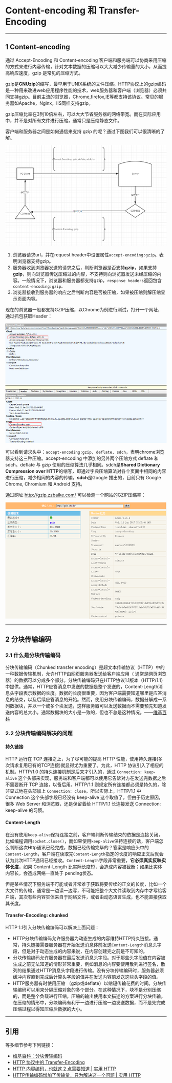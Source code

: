# Content-encoding 和 Transfer-Encoding

---
## 1 Content-encoding

通过 Accept-Encoding 和 Content-encoding 客户端和服务端可以协商采用压缩的方式来进行内容传输，针对文本数据的压缩可以大大减少传输量的大小，从而提高响应速度，gzip 是常见的压缩方式。


gzip是**GNUzip**的缩写，最早用于UNIX系统的文件压缩。HTTP协议上的gzip编码是一种用来改进web应用程序性能的技术，web服务器和客户端（浏览器）必须共同支持gzip。目前主流的浏览器，Chrome,firefox,IE等都支持该协议。常见的服务器如Apache，Nginx，IIS同样支持gzip。

gzip压缩比率在3到10倍左右，可以大大节省服务器的网络带宽。而在实际应用中，并不是对所有文件进行压缩，通常只是压缩静态文件。

客户端和服务器之间是如何通信来支持 gzip 的呢？通过下图我们可以很清晰的了解。

![](images/http_gzip_01.png)

1. 浏览器请求url，并在request header中设置属性`accept-encoding:gzip`。表明浏览器支持gzip。
1. 服务器收到浏览器发送的请求之后，判断浏览器是否支持**gzip**，如果支持**gzip**，则向浏览器传送压缩过的内容，不支持则向浏览器发送未经压缩的内容。一般情况下，浏览器和服务器都支持gzip，`response headers`返回包含`content-encoding:gzip。`
1. 浏览器接收到服务器的响应之后判断内容是否被压缩，如果被压缩则解压缩显示页面内容。


现在的浏览器一般都支持GZIP压缩，以Chrome为例进行测试，打开一个网址，通过抓包获取Header：

![](images/http_gzip_02.png)


可以看到请求头中：`accept-encoding:gzip, deflate, sdch`，表明chrome浏览器支持这三种压缩。accept-encoding 中添加的另外两个压缩方式 deflate 和 sdch。deflate 与 gzip 使用的压缩算法几乎相同。sdch是**Shared Dictionary Compression over HTTP**的缩写，即通过字典压缩算法对各个页面中相同的内容进行压缩，减少相同的内容的传输。**sdch**是Google 推出的，目前只有 Google Chrome, Chromium 和 Android 支持。


通过网址 http://gzip.zzbaike.com/ 可以检测一个网站的GZIP压缩率：

![](images/http_gzip_03.png)

---
## 2 分块传输编码

### 2.1 什么是分块传输编码

分块传输编码（Chunked transfer encoding）是超文本传输协议（HTTP）中的一种数据传输机制，允许HTTP由网页服务器发送给客户端应用（ 通常是网页浏览器）的数据可以分成多个部分。分块传输编码只在HTTP协议1.1版本（HTTP/1.1）中提供。通常，HTTP应答消息中发送的数据是整个发送的，Content-Length消息头字段表示数据的长度。数据的长度很重要，因为客户端需要知道哪里是应答消息的结束，以及后续应答消息的开始。然而，使用分块传输编码，数据分解成一系列数据块，并以一个或多个块发送，这样服务器可以发送数据而不需要预先知道发送内容的总大小。通常数据块的大小是一致的，但也不总是这种情况。——[维基百科](https://zh.wikipedia.org/wiki/%E5%88%86%E5%9D%97%E4%BC%A0%E8%BE%93%E7%BC%96%E7%A0%81)

### 2.2 分块传输编码解决的问题

#### 持久链接
HTTP 运行在 TCP 连接之上，为了尽可能的提高 HTTP 性能，使用持久连接(多次请求复用已有的TCP连接)就显得尤为重要了。为此，HTTP 协议引入了相应的机制。HTTP/1.0 的持久连接机制是后来才引入的，通过 `Connection: keep-alive` 这个头部来实现，服务端和客户端都可以使用它告诉对方在发送完数据之后不需要断开 TCP 连接，以备后用。HTTP/1.1 则规定所有连接都必须是持久的，除非显式地在头部加上 `Connection: close`。所以实际上，HTTP/1.1 中 Connection 这个头部字段已经没有 keep-alive 这个取值了，但由于历史原因，很多 Web Server 和浏览器，还是保留着给 HTTP/1.1 长连接发送 Connection: keep-alive 的习惯。

#### Content-Length

在没有使用`keep-alive`保持连接之前，客户端判断传输结束的依据是连接关闭，比如编程调用`socket.close()`，而如果使用`keep-alive`保持连接的话，客户端怎么判断这次Http通讯已经完成，数据已经传输完毕的？答案是响应头中的`Content-Length`，客户端在读取完`Content-Length`指定的长度的响应正文后就会认为此次HTTP通讯已经接收。`Content-Length`字段非常重要，**它必须真实反映实体长度**，如果 Content-Length 比实际长度短，会造成内容被截断；如果比实体内容长，会造成网络一直处于 pending状态。

但是某些情况下服务端不可能或者非常难于获取将要传续的正文的长度，比如一个大文件的传输，通常是一边读一边写，不可能把整个大文件读取到内存中才写给客户端，其次有些内容实体来自于网络文件，或者由动态语言生成，也不能直接获取其长度。

#### Transfer-Encoding: chunked

HTTP 1.1引入分块传输编码可以解决上面问题：

- HTTP分块传输编码允许服务器为动态生成的内容维持HTTP持久链接。通常，持久链接需要服务器在开始发送消息体前发送`Content-Length`消息头字段，但是对于动态生成的内容来说，在内容创建完之前是不可知的。
- 分块传输编码允许服务器在最后发送消息头字段。对于那些头字段值在内容被生成之前无法知道的情形非常重要，例如消息的内容要使用散列进行签名，散列的结果通过HTTP消息头字段进行传输。没有分块传输编码时，服务器必须缓冲内容直到完成后计算头字段的值并在发送内容前发送这些头字段的值。
- HTTP服务器有时使用压缩 （gzip或deflate）以缩短传输花费的时间。分块传输编码可以用来分隔压缩对象的多个部分。在这种情况下，块不是分别压缩的，而是整个负载进行压缩，压缩的输出使用本文描述的方案进行分块传输。在压缩的情形中，分块编码有利于一边进行压缩一边发送数据，而不是先完成压缩过程以得知压缩后数据的大小。


---
## 引用

等多细节参考下列链接：

- [维基百科：分块传输编码](https://zh.wikipedia.org/wiki/%E5%88%86%E5%9D%97%E4%BC%A0%E8%BE%93%E7%BC%96%E7%A0%81)
- [HTTP 协议中的 Transfer-Encoding](https://imququ.com/post/transfer-encoding-header-in-http.html)
- [HTTP 内容编码，也就这 2 点需要知道 | 实用 HTTP](https://www.cnblogs.com/plokmju/p/http_gzip.html)
- [HTTP传输编码增加了传输量，只为解决这一个问题 | 实用 HTTP](https://www.cnblogs.com/plokmju/p/http_code.html)

